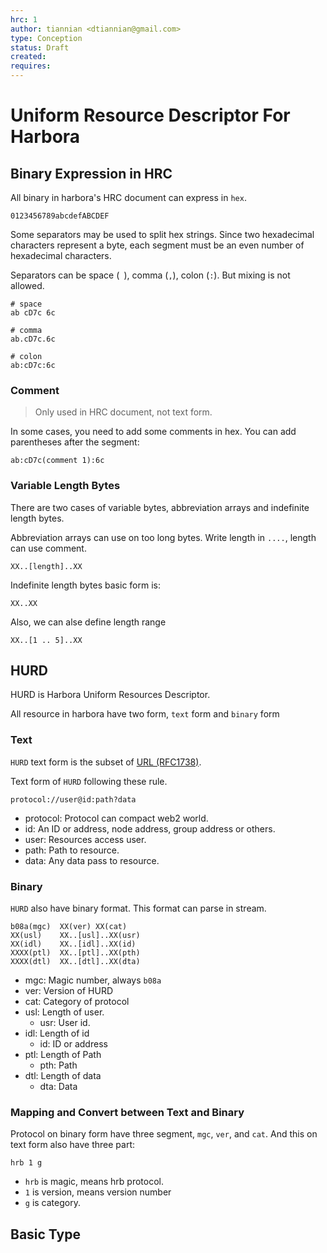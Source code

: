 ```yaml
---
hrc: 1
author: tiannian <dtiannian@gmail.com>
type: Conception
status: Draft
created: 
requires:
---
```


# Uniform Resource Descriptor For Harbora

## Binary Expression in HRC

All binary in harbora's HRC document can express in `hex`.

```
0123456789abcdefABCDEF
```

Some separators may be used to split hex strings. Since two hexadecimal characters represent a byte, 
each segment must be an even number of hexadecimal characters.

Separators can be space (` `), comma (`,`), colon (`:`). But mixing is not allowed.

``` shell
# space
ab cD7c 6c

# comma
ab.cD7c.6c

# colon
ab:cD7c:6c
```

### Comment

> Only used in HRC document, not text form.

In some cases, you need to add some comments in hex. You can add parentheses after the segment:

```shell
ab:cD7c(comment 1):6c
```

### Variable Length Bytes

There are two cases of variable bytes, abbreviation arrays and indefinite length bytes.

Abbreviation arrays can use on too long bytes. Write length in `....`, length can use comment.

``` shell
XX..[length]..XX
```

Indefinite length bytes basic form is:

```
XX..XX
```

Also, we can alse define length range

```
XX..[1 .. 5]..XX
```

## HURD

HURD is Harbora Uniform Resources Descriptor.

All resource in harbora have two form, `text` form and `binary` form

### Text

`HURD` text form is the subset of [URL (RFC1738)](https://www.rfc-editor.org/rfc/rfc1738).

Text form of `HURD` following these rule.

```shell
protocol://user@id:path?data
```

- protocol: Protocol can compact web2 world.
- id: An ID or address, node address, group address or others.
- user: Resources access user.
- path: Path to resource.
- data: Any data pass to resource.

### Binary

`HURD` also have binary format. This format can parse in stream.

```
b08a(mgc)  XX(ver) XX(cat)
XX(usl)    XX..[usl]..XX(usr)
XX(idl)    XX..[idl]..XX(id)
XXXX(ptl)  XX..[ptl]..XX(pth)
XXXX(dtl)  XX..[dtl]..XX(dta)
```
- mgc: Magic number, always `b08a`
- ver: Version of HURD
- cat: Category of protocol
- usl: Length of user.
    - usr: User id.
- idl: Length of id
    - id: ID or address
- ptl: Length of Path
    - pth: Path
- dtl: Length of data
    - dta: Data

### Mapping and Convert between Text and Binary

Protocol on binary form have three segment, `mgc`, `ver`, and `cat`.
And this on text form also have three part:

``` shell
hrb 1 g
```

- `hrb` is magic, means hrb protocol.
- `1` is version, means version number
- `g` is category.

## Basic Type


